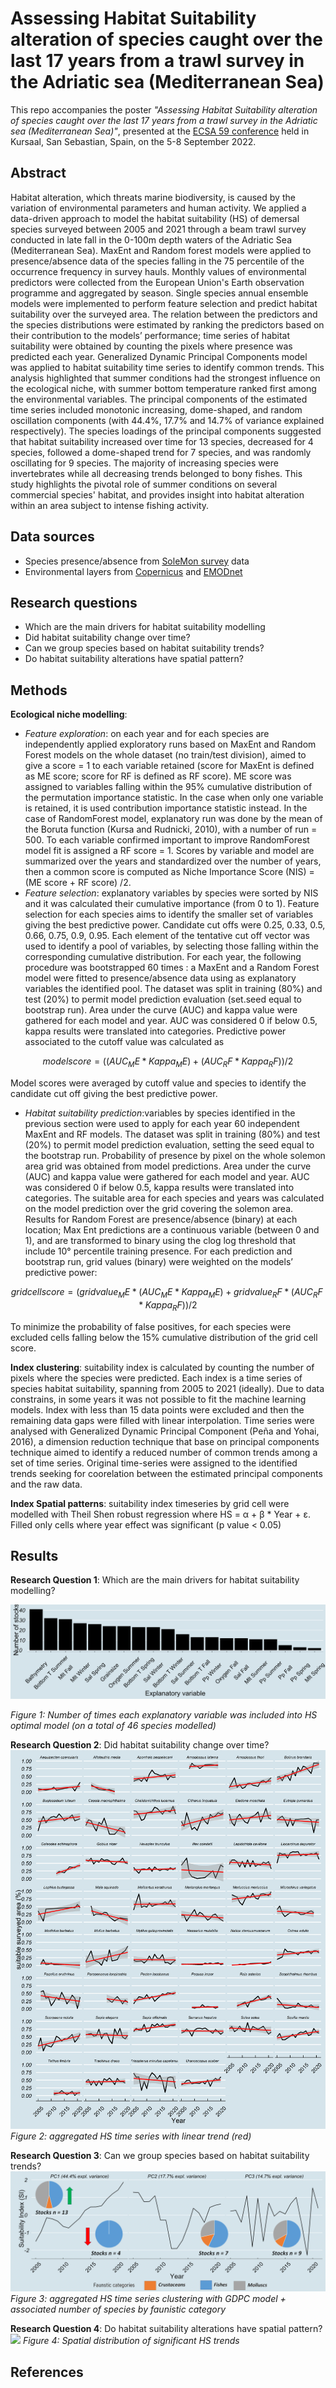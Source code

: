 # Assessing Habitat Suitability alteration of species caught over the last 17 years from a trawl survey in the Adriatic sea (Mediterranean Sea)

This repo accompanies the poster _"Assessing Habitat Suitability alteration of species caught over the last 17 years from a trawl survey in the Adriatic sea (Mediterranean Sea)"_, presented at the [ECSA 59 conference](https://www.estuarinecoastalconference.com/) held in Kursaal, San Sebastian, Spain, on the 5-8 September 2022.

## Abstract
Habitat alteration, which threats marine biodiversity, is caused by the variation of environmental parameters and human activity. We applied a data-driven approach to model the habitat suitability (HS) of demersal species surveyed between 2005 and 2021 through a beam trawl survey conducted in late fall in the 0-100m depth waters of the Adriatic Sea (Mediterranean Sea). MaxEnt and Random forest models were applied to presence/absence data of the species falling in the 75 percentile of the occurrence frequency in survey hauls. Monthly values of environmental predictors were collected from the European Union's Earth observation programme and aggregated by season. Single species annual ensemble models were implemented to perform feature selection and predict habitat suitability over the surveyed area. The relation between the predictors and the species distributions were estimated by ranking the predictors based on their contribution to the models’ performance; time series of habitat suitability were obtained by counting the pixels where presence was predicted each year. Generalized Dynamic Principal Components model was applied to habitat suitability time series to identify common trends. This analysis highlighted that summer conditions had the strongest influence on the ecological niche, with summer bottom temperature ranked first among the environmental variables. The principal components of the estimated time series included monotonic increasing, dome-shaped, and random oscillation components (with 44.4%, 17.7% and 14.7% of variance explained respectively). The species loadings of the principal components suggested that habitat suitability increased over time for 13 species, decreased for 4 species, followed a dome-shaped trend for 7 species, and was randomly oscillating for 9 species. The majority of increasing species were invertebrates while all decreasing trends belonged to bony fishes. This study highlights the pivotal role of summer conditions on several commercial species' habitat, and provides insight into habitat alteration within an area subject to intense fishing activity.

## Data sources
 * Species presence/absence from [SoleMon survey](https://www.cnr.it/sites/default/files/public/media/navi/Dallaporta2018/SOLEMON.pdf) data
 * Environmental layers from [Copernicus](https://resources.marine.copernicus.eu/products) and [EMODnet](https://emodnet.ec.europa.eu/geonetwork/srv/eng/catalog.search#/search?resultType=details&sortBy=sortDate&from=1&to=20)
 
## Research questions
 * Which are the main drivers for habitat suitability modelling
 * Did habitat suitability change over time?
 * Can we group species based on habitat suitability trends?
 * Do habitat suitability alterations have spatial pattern?

## Methods
**Ecological niche modelling**: 
 
 * *Feature exploration*: on each year and for each species are independently applied exploratory runs based on MaxEnt and Random Forest models on the whole dataset (no train/test division), aimed to give a score = 1 to each variable retained (score for MaxEnt is defined as ME score; score for RF is defined as RF score). ME score was assigned to variables falling within the 95% cumulative distribution of the permutation importance statistic. In the case when only one variable is retained, it is used contribution importance statistic instead. In the case of RandomForest model, explanatory run was done by the mean of the Boruta function (Kursa and Rudnicki, 2010), with a number of run = 500. To each variable confirmed important to improve RandomForest model fit is assigned a RF score = 1. Scores by variable and model are summarized over the years and standardized over the number of years, then a common score is computed as Niche Importance Score (NIS) = (ME score + RF score) /2. 
 * *Feature selection*:	explanatory variables by species were sorted by NIS and it was calculated their cumulative importance (from 0 to 1). Feature selection for each species aims to identify the smaller set of variables giving the best predictive power. Candidate cut offs were 0.25, 0.33, 0.5, 0.66, 0.75, 0.9, 0.95. Each element of the tentative cut off vector was used to identify a pool of variables, by selecting those falling within the corresponding cumulative distribution. For each year, the following procedure was bootstrapped 60 times : a MaxEnt and a Random Forest model were fitted to presence/absence data using as explanatory variables the identified pool. The dataset was split in training (80%) and test (20%) to permit model prediction evaluation (set.seed equal to bootstrap run). Area under the curve (AUC) and kappa value were gathered for each model and year. AUC was considered 0 if below 0.5, kappa results were translated into categories. Predictive power associated to the cutoff value was calculated as 
 ```math
model score=  ((AUC_ME * Kappa_ME )+(AUC_RF * Kappa_RF))/2
```
  Model scores were averaged by cutoff value and species to identify the candidate cut off giving the best predictive power.
 
 * *Habitat suitability prediction*:variables by species  identified in the previous section were used to apply for each year 60 independent MaxEnt and RF models. The dataset was split in training (80%) and test (20%) to permit model prediction evaluation, setting the seed equal to the bootstrap run. Probability of presence by pixel on the whole solemon area grid was obtained from model predictions. Area under the curve (AUC) and kappa value were gathered for each model and year. AUC was considered 0 if below 0.5, kappa results were translated into categories. The suitable area for each species and years was calculated on the model prediction over the grid covering the solemon area. Results for Random Forest are presence/absence (binary) at each location; Max Ent predictions are a continuous variable (between 0 and 1), and are transformed to binary using the clog log threshold that include 10° percentile training presence. For each prediction and bootstrap run, grid values (binary) were weighted on the models’ predictive power:
 ```math
 grid cell score=  (grid value_ME* (AUC_ME * Kappa_ME )+ grid value_RF* (AUC_RF* Kappa_RF))/2
```
  To minimize the probability of false positives, for each species were excluded cells falling below the 15% cumulative distribution of the grid cell score. 

**Index clustering**: suitability index is calculated by counting the number of pixels where the species were predicted. Each index is a time series of species habitat suitability, spanning from 2005 to 2021 (ideally). Due to data constrains, in some years it was not possible to fit the machine learning models. Index with less than 15 data points were excluded and then the remaining data gaps were filled with linear interpolation. Time series were analysed with Generalized Dynamic Principal Component (Peña and Yohai, 2016), a dimension reduction technique that base on principal components technique aimed to identify a reduced number of common trends among a set of time series. Original time-series were assigned to the identified trends seeking for coorelation between the estimated principal components and the raw data.

**Index Spatial patterns**: suitability index timeseries by grid cell were modelled with Theil Shen robust regression where HS = α + β * Year + ε. Filled only cells where
year effect was significant (p value < 0.05)


## Results

**Research Question 1**: Which are the main drivers for habitat suitability modelling?

![blabla](docs/vars_count.png)
<!-- -->
*Figure 1: Number of times each explanatory variable was included into HS optimal model (on a total of 46 species modelled)*

**Research Question 2**: Did habitat suitability change over time?
![](docs/suitability_index_github.png)<!-- -->
*Figure 2: aggregated HS time series with linear trend (red)*

**Research Question 3**: Can we group species based on habitat suitability trends?
![](docs/index_clustering.png)<!-- -->
*Figure 3: aggregated HS time series clustering with GDPC model + associated number of species by faunistic category*

**Research Question 4**: Do habitat suitability alterations have spatial pattern?
![](docs/spatial_patterns.png)<!-- -->
*Figure 4: Spatial distribution of significant HS trends*


## References












